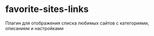 # favorite-sites-links
Плагин для отображения списка любимых сайтов с категориями, описанием и настройками
